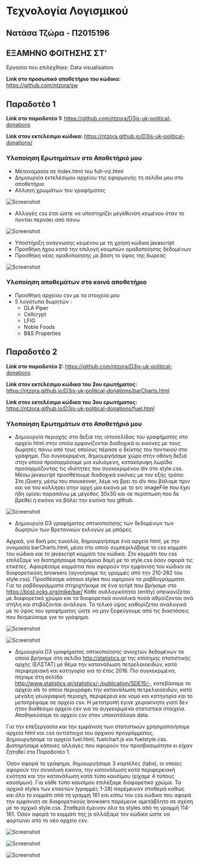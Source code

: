 # Τεχνολογία Λογισμικού 
## Νατάσα Τζώρα - Π2015196
## ΕΞΑΜΗΝΟ ΦΟΙΤΗΣΗΣ ΣΤ'

Εργασία που επιλέχθηκε: Data visualisation

**Link στο προσωπικό αποθετήριο του κώδικα:** https://github.com/ntzora/sw

## Παραδοτέο 1
**Link στο παραδοτέο 1:**  https://github.com/ntzora/D3js-uk-political-donations

**Link στον εκτελέσιμο κώδικα:** https://ntzora.github.io/D3js-uk-political-donations/

### Υλοποίηση Ερωτημάτων στο Αποθετήριό μου

* Μετονομασία σε index.html του full-viz.html
* Δημιουργία εκτελέσιμου αρχείου της εφαρμογής τη σελίδα μου στο αποθετήριο
* Αλλαγη χρωμάτων του γραφήματος

![Screenshot](para2.png "Σύγκριση παλιού και νέου κώδικα")

* Αλλαγές css έτσι ώστε να υποστηρίζει μεγέθυνση κειμένου όταν το ποντίκι περνάει από πάνω

![Screenshot](para3.png "Μεγέθυνση κειμένου")

* Υποστήριξη ανάγνωσης κειμένου με τη χρήση κώδικα javascript
* Προσθήκη ήχου κατά την επιλογή κουμπιών ομαδοποίησης δεδομένων
* Προσθήκη νέας ομαδοποίησης με βάση το ύψος της δωρεάς

![Screenshot](para1.png "Δημιουργία νέας ομαδοποίησης")

### Υλοποίηση αποθεμάτων στο κοινό αποθετήριο

* Προσθήκη αρχείου csv με τα στοιχεία μου 
* 5 λογότυπα δωρητών :
  * DLA Piper
  * Cellcrypt
  * LFIG
  * Noble Foods
  * B&S Properties

## Παραδοτέο 2

**Link στο παραδοτέο 2:**  https://github.com/ntzora/D3js-uk-political-donations

**Link στον εκτελέσιμο κώδικα του 2ου ερωτήματος:** https://ntzora.github.io/D3js-uk-political-donations/barCharts.html

**Link στον εκτελέσιμο κώδικα του 3ου ερωτήματος:** https://ntzora.github.io/D3js-uk-political-donations/fuel.html


### Υλοποίηση Ερωτημάτων στο Αποθετήριό μου

* Δημιουργία περιοχής στα δεξιά της ιστοσελίδας του γραφήματος στο αρχείο html στην οποία εμφανίζονται διαδοχικά οι εικόνες με τους δωρητές πάνω από τους οποίους πέρασε ο δείκτης του ποντικιού στο γράφημα. Πιο συγκεκριμένα, δημιουργήσαμε χώρο στην οθόνη δεξιά στην οποία προσαρμόσαμε μια κυλιόμενη, κατακόρυφη λωρίδα προσαρμόζοντας τις ιδιότητες του συγκεκριμένου div στο style.css. Μέσω javascript προσθέτουμε διαδοχικά εικόνες με τον εξής τρόπο: Στο jQuery, μέσω του mouseover, λέμε να βρει το div που βάλαμε πριν και να του κολλήσει στην αρχή μια εικόνα με το src imageFile που έχει ήδη ορίσει παραπάνω με μέγεθος 30x30 και σε περίπτωση που δε βρεθεί η εικόνα να βάλει την εικόνα του github.

![Screenshot](para4.png "Η πλαϊνή λίστα με τους δωρητές")

* Δημιουργία D3 γραφήματος οπτικοποίησης των δεδομένων των δωρητών των Βρετανικών εκλογών με μπάρες. 

 Αρχικά, για δική μας ευκολία, δημιουργήσαμε ένα αρχείο html, με την ονομασία barCharts.html,  μέσα στο οποίο συμπεριλάβαμε το css κομμάτι του κώδικα και το javascript κομμάτι του κώδικα. Στο κομμάτι του css επιλέξαμε να διατηρήσουμε παρόμοια δομή με το style.css όσον αφορά τις ετικέτες. Αφαιρέσαμε κομμάτια που αφορούν την εμφάνιση του κώδικα σε διαφορετικούς browsers (αγνοήσαμε τις γραμμές από την 210-282 του style.css). Προσθέσαμε κάποια styles που αφορούν τα ραβδογράμματα. Για τα ραβδογράμματα στηριχτήκαμε σε ένα script που βρήκαμε στο https://bost.ocks.org/mike/bar/ Κάθε συλλογικότητα (entity) απεικονίζεται με διαφορετικό χρώμα και τα διαφορετικά συνολικά ποσά αθροίζονται ανά στήλη και στιβάζονται ανάλογα. Το τελικό ύψος καθορίζεται αναλογικά με το ύψος του γραφήματος ώστε να μην ξεφεύγουμε από τις διαστάσεις που δεσμεύσαμε για το γράφημα.

![Screenshot](para5.png "Το πρώτο γράφημα με μπάρες (Χρηματοδότηση κομμάτων)")

![Screenshot](para6.png "Το δεύτερο γράφημα με μπάρες (Συνεισφορά των συλλογικοτήτων)")

* Δημιουργία D3 γραφήματος οπτικοποίησης ανοιχτών δεδομένων τα οποία βρήκαμε στη σελίδα http://statistics.gr της επίσημης στατιστικής αρχής (ΕΛΣΤΑΤ) με θέμα την κατανάλωση πετρελαιοειδών, κατά περιφερειακή και κατηγορία για το έτος 2016. Πιο συγκεκριμένα, πήγαμε στη σελίδα http://www.statistics.gr/statistics/-/publication/SDE15/-, κατεβάσαμε το αρχείο xls το οποίο περιγράφει την κατανάλωση πετρελαιοειδών, κατά μεγάλη γεωγραφική περιοχή, περιφέρεια και νομό και κατηγορία και το μετατρέψαμε σε αρχείο csv. Η μετατροπή έγινε χειροκίνητα γιατί δεν ήταν διαθέσιμο αρχείο csv για τα συγκεκριμένα στατιστικά στοιχεία. Αποθηκεύσαμε το αρχείο csv στον υποκατάλογο data.

 Για την επεξεργασία και την εμφάνιση των στατιστικών χρησιμοποιήσαμε αρχεία html και css αντίστοιχα του αρχικού προγράμματος. Δημιουργήσαμε τα αρχεία fuel.html, fuelchart.js και fuelstyle.css. Διατηρήσαμε κάποιες αλλαγές που αφορούν την προσβασιμότητα κι είχαν ζητηθεί στο Παραδοτέο 1. 

 Όσον αφορά το γράφημα, δημιουργήσαμε 3 καρτέλες (tabs), οι οποίες αφορούν την συνολική εικόνα, την κατανάλωση κατά περιφερειακή ενότητα και την κατανάλωση κατά τύπο καυσίμου (είχαμε 4 τύπους καυσίμων). Για κάθε τύπο καυσίμου επιλέξαμε διαφορετικό χρώμα. Τα αρχικά styles των ετικετών (γραμμές 1-28) παρέμειναν σταθερά καθώς και όλο το κομμάτι από τη γραμμή 161 και κάτω του css κώδικα που αφορά την εμφάνιση σε διαφορετικούς browsers παρέμεινε αμετάβλητο σε σχέση με το αρχικό style.css. Σταθερά έμειναν όλα τα styles από τη γραμμή 114-161. Όσον αφορά το κομμάτι της js αλλάξαμε τον κώδικα ώστε να φορτώνει από το νέο αρχείο csv. 

![Screenshot](para7.png "Το πρώτο γράφημα από τα στοιχεία της ΕΛΣΤΑΤ (Συνολική εικόνα)")

![Screenshot](para8.png "Το δεύτερο γράφημα από τα στοιχεία της ΕΛΣΤΑΤ (Κατά περιφερειακή ενότητα)")

![Screenshot](para9.png "Το τρίτο γράφημα από τα στοιχεία της ΕΛΣΤΑΤ (Κατά τύπο καύσιμου)")
